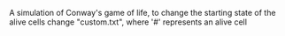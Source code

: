 A simulation of Conway's game of life, to change the starting state of the alive cells change "custom.txt", where '#' represents an alive cell
